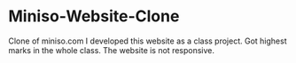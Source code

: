 # Miniso-Website-Clone

Clone of miniso.com
I developed this website as a class project. Got highest marks in the whole class.
The website is not responsive.
